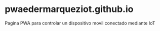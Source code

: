 # pwaedermarqueziot.github.io
Pagina PWA para controlar un dispositivo movil conectado mediante IoT
